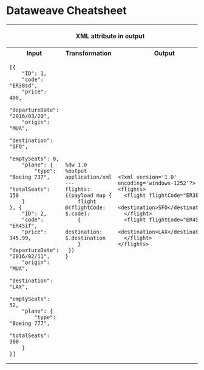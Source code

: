 # Dataweave Cheatsheet

<table>
<tr>
<th colspan=3>

__XML attribute in output__

<tr>
<th>
Input
<th>
Transformation
<th>
Output
<tr>
<td>
  
~~~~
[{
	"ID": 1,
	"code": "ER38sd",
	"price": 400,
	"departureDate": "2016/03/20",
	"origin": "MUA",
	"destination": "SFO",
	"emptySeats": 0,
	"plane": {
		"type": "Boeing 737",
		"totalSeats": 150
	}
}, {
	"ID": 2,
	"code": "ER45if",
	"price": 345.99,
	"departureDate": "2016/02/11",
	"origin": "MUA",
	"destination": "LAX",
	"emptySeats": 52,
	"plane": {
		"type": "Boeing 777",
		"totalSeats": 300
	}
}]

~~~~

<td>
  
~~~~
%dw 1.0
%output application/xml
---
flights: {(payload map {
	flight @(flightCode: $.code):
	{	
		destination: $.destination
	}
 })
}
~~~~
  
<td>
  
  
~~~~
<?xml version='1.0' encoding='windows-1252'?>
<flights>
  <flight flightCode="ER38sd">
    <destination>SFO</destination>
  </flight>
  <flight flightCode="ER45if">
    <destination>LAX</destination>
  </flight>
</flights>
~~~~
  
  
</table>
